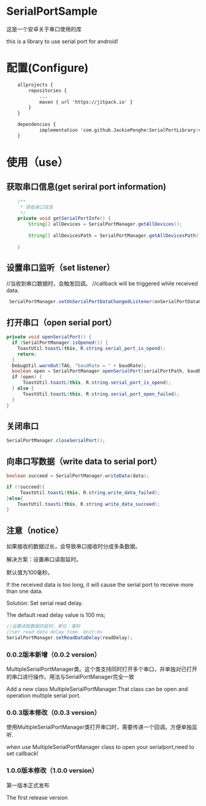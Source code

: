 # SerialPortSample

这是一个安卓关于串口使用的库

this is a library to use serial port for android!

# 配置(Configure)

```xml
	allprojects {
		repositories {
			...
			maven { url 'https://jitpack.io' }
		}
	}
```

```xml
	dependencies {
	        implementation 'com.github.JackiePenghe:SerialPortLibrary:version'
	}
```

# 使用（use）

## 获取串口信息(get seriral port information)

```java
    /**
     * 获取串口信息
     */
    private void getSerialPortInfo() {
        String[] allDevices = SerialPortManager.getAllDevices();
        
        String[] allDevicesPath = SerialPortManager.getAllDevicesPath();
       
    }
```

## 设置串口监听（set listener）

//当收到串口数据时，会触发回调。
//callback will be triggered while received data.

```java
 SerialPortManager.setOnSerialPortDataChangedListener(onSerialPortDataChangedListener);
```

## 打开串口（open serial port）

```java
private void openSerialPort() {
  if (SerialPortManager.isOpened()) {
    ToastUtil.toastL(this, R.string.serial_port_is_opend);
    return;
  }
  DebugUtil.warnOut(TAG, "baudRate = " + baudRate);
  boolean open = SerialPortManager.openSerialPort(serialPortPath, baudRate);
  if (open) {
      ToastUtil.toastL(this, R.string.serial_port_is_opend);
  } else {
      ToastUtil.toastL(this, R.string.serial_port_open_failed);
  }
}
```

## 关闭串口

```java
SerialPortManager.closeSerialPort();
```

## 向串口写数据（write data to serial port）

```java
boolean succeed = SerialPortManager.writeData(data);

if (!succeed){
     ToastUtil.toastL(this, R.string.write_data_failed);
}else{
    ToastUtil.toastL(this, R.string.write_data_succeed);
}
```

## 注意（notice）

如果接收的数据过长，会导致串口接收时分成多条数据。

解决方案：设置串口读取延时。

默认值为100毫秒。
 
If the received data is too long, it will cause the serial port to receive more than one data.

Solution: Set serial read delay.

The default read delay value is 100 ms;

```java
//设置读取数据的延时，单位：毫秒
//set read data delay time. Unit:ms
SerialPortManager.setReadDataDelay(readDelay);
```

### 0.0.2版本新增（0.0.2 version）

MultipleSerialPortManager类。这个类支持同时打开多个串口，并单独对已打开的串口进行操作。用法与SerialPortManager完全一致

Add a new class MultipleSerialPortManager.That class can be open and operation multiple serial port.

### 0.0.3版本修改（0.0.3 version）
使用MultipleSerialPortManager类打开串口时，需要传递一个回调。方便单独监听.

when use MultipleSerialPortManager class to open your serialport,need to set callback!

### 1.0.0版本修改（1.0.0 version）
第一版本正式发布

The first release version
